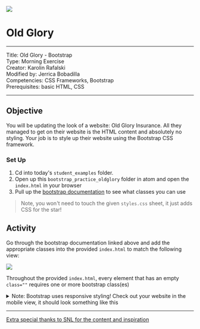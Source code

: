 ![](/ga_cog.png)

# Old Glory

---
Title: Old Glory - Bootstrap<br>
Type: Morning Exercise<br>
Creator: Karolin Rafalski<br>
Modified by: Jerrica Bobadilla<br>
Competencies: CSS Frameworks, Bootstrap<br>
Prerequisites: basic HTML, CSS

---


## Objective  

You will be updating the look of a website: Old Glory Insurance. All they managed to get on their website is the HTML content and absolutely no styling. Your job is to style up their website using the Bootstrap CSS framework.

### Set Up
 
1. Cd into today's `student_examples` folder.
2. Open up this `bootstrap_practice_oldglory` folder in atom and open the `index.html` in your browser
3. Pull up the [bootstrap documentation](https://getbootstrap.com/docs/4.5/getting-started/introduction/) to see what classes you can use

> Note, you won't need to touch the given `styles.css` sheet, it just adds CSS for the star!

## Activity

Go through the bootstrap documentation linked above and add the appropriate classes into the provided `index.html` to match the following view:

![](https://imgur.com/0fB0DoU.png)

Throughout the provided `index.html`, every element that has an empty `class=""` requires one or more bootstrap class(es)

<details>
    <summary>Note: Bootstrap uses responsive styling! Check out your website in the mobile view, it should look something like this</summary>

![](https://imgur.com/ao3Whot.png)
</details>

---

[Extra special thanks to SNL for the content and inspiration](http://www.nbc.com/saturday-night-live/video/old-glory-insurance/n10766?snl=1)
